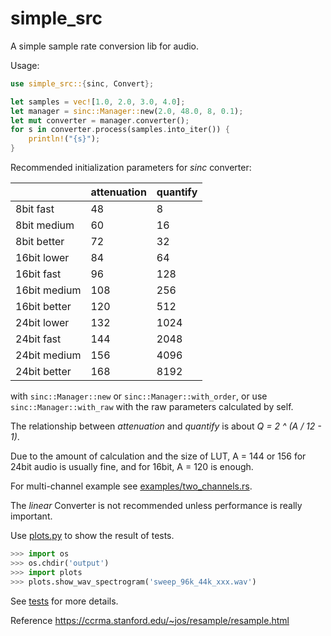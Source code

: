 # simple_src

A simple sample rate conversion lib for audio.

Usage:

```rust
use simple_src::{sinc, Convert};

let samples = vec![1.0, 2.0, 3.0, 4.0];
let manager = sinc::Manager::new(2.0, 48.0, 8, 0.1);
let mut converter = manager.converter();
for s in converter.process(samples.into_iter()) {
    println!("{s}");
}
```

Recommended initialization parameters for *sinc* converter:

|              | attenuation | quantify |
| ------------ | ----------- | -------- |
| 8bit fast    | 48          | 8        |
| 8bit medium  | 60          | 16       |
| 8bit better  | 72          | 32       |
| 16bit lower  | 84          | 64       |
| 16bit fast   | 96          | 128      |
| 16bit medium | 108         | 256      |
| 16bit better | 120         | 512      |
| 24bit lower  | 132         | 1024     |
| 24bit fast   | 144         | 2048     |
| 24bit medium | 156         | 4096     |
| 24bit better | 168         | 8192     |

with `sinc::Manager::new` or `sinc::Manager::with_order`, or use
`sinc::Manager::with_raw` with the raw parameters calculated by self.

The relationship between *attenuation* and *quantify* is about *Q = 2 ^ (A / 12 - 1)*.

Due to the amount of calculation and the size of LUT, A = 144 or 156 for 24bit
audio is usually fine, and for 16bit, A = 120 is enough.

For multi-channel example see [examples/two_channels.rs](/examples/two_channels.rs).

The *linear* Converter is not recommended unless performance is really important.

Use [plots.py](/plots.py) to show the result of tests.

```python
>>> import os
>>> os.chdir('output')
>>> import plots
>>> plots.show_wav_spectrogram('sweep_96k_44k_xxx.wav')
```

See [tests](/tests/) for more details.

Reference <https://ccrma.stanford.edu/~jos/resample/resample.html>
